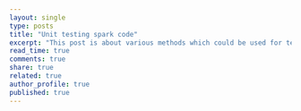 ```yaml
---
layout: single
type: posts
title: "Unit testing spark code"
excerpt: "This post is about various methods which could be used for testing spark code"
read_time: true
comments: true
share: true
related: true
author_profile: true
published: true
---
```


